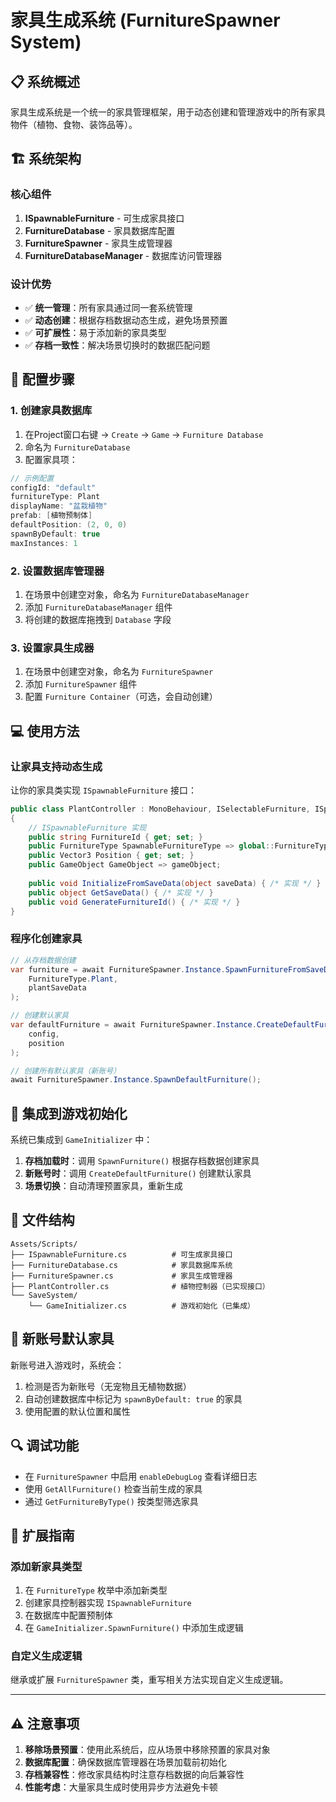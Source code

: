 # 家具生成系统 (FurnitureSpawner System)

## 📋 系统概述

家具生成系统是一个统一的家具管理框架，用于动态创建和管理游戏中的所有家具物件（植物、食物、装饰品等）。

## 🏗️ 系统架构

### 核心组件

1. **ISpawnableFurniture** - 可生成家具接口
2. **FurnitureDatabase** - 家具数据库配置
3. **FurnitureSpawner** - 家具生成管理器
4. **FurnitureDatabaseManager** - 数据库访问管理器

### 设计优势

- ✅ **统一管理**：所有家具通过同一套系统管理
- ✅ **动态创建**：根据存档数据动态生成，避免场景预置
- ✅ **可扩展性**：易于添加新的家具类型
- ✅ **存档一致性**：解决场景切换时的数据匹配问题

## 🔧 配置步骤

### 1. 创建家具数据库

1. 在Project窗口右键 → `Create` → `Game` → `Furniture Database`
2. 命名为 `FurnitureDatabase`
3. 配置家具项：

```csharp
// 示例配置
configId: "default"
furnitureType: Plant
displayName: "盆栽植物"
prefab: [植物预制体]
defaultPosition: (2, 0, 0)
spawnByDefault: true
maxInstances: 1
```

### 2. 设置数据库管理器

1. 在场景中创建空对象，命名为 `FurnitureDatabaseManager`
2. 添加 `FurnitureDatabaseManager` 组件
3. 将创建的数据库拖拽到 `Database` 字段

### 3. 设置家具生成器

1. 在场景中创建空对象，命名为 `FurnitureSpawner`
2. 添加 `FurnitureSpawner` 组件
3. 配置 `Furniture Container`（可选，会自动创建）

## 💻 使用方法

### 让家具支持动态生成

让你的家具类实现 `ISpawnableFurniture` 接口：

```csharp
public class PlantController : MonoBehaviour, ISelectableFurniture, ISpawnableFurniture
{
    // ISpawnableFurniture 实现
    public string FurnitureId { get; set; }
    public FurnitureType SpawnableFurnitureType => global::FurnitureType.Plant;
    public Vector3 Position { get; set; }
    public GameObject GameObject => gameObject;
    
    public void InitializeFromSaveData(object saveData) { /* 实现 */ }
    public object GetSaveData() { /* 实现 */ }
    public void GenerateFurnitureId() { /* 实现 */ }
}
```

### 程序化创建家具

```csharp
// 从存档数据创建
var furniture = await FurnitureSpawner.Instance.SpawnFurnitureFromSaveData(
    FurnitureType.Plant, 
    plantSaveData
);

// 创建默认家具
var defaultFurniture = await FurnitureSpawner.Instance.CreateDefaultFurniture(
    config, 
    position
);

// 创建所有默认家具（新账号）
await FurnitureSpawner.Instance.SpawnDefaultFurniture();
```

## 🔄 集成到游戏初始化

系统已集成到 `GameInitializer` 中：

1. **存档加载时**：调用 `SpawnFurniture()` 根据存档数据创建家具
2. **新账号时**：调用 `CreateDefaultFurniture()` 创建默认家具
3. **场景切换**：自动清理预置家具，重新生成

## 📁 文件结构

```
Assets/Scripts/
├── ISpawnableFurniture.cs          # 可生成家具接口
├── FurnitureDatabase.cs            # 家具数据库系统
├── FurnitureSpawner.cs             # 家具生成管理器
├── PlantController.cs              # 植物控制器（已实现接口）
└── SaveSystem/
    └── GameInitializer.cs          # 游戏初始化（已集成）
```

## 🎯 新账号默认家具

新账号进入游戏时，系统会：

1. 检测是否为新账号（无宠物且无植物数据）
2. 自动创建数据库中标记为 `spawnByDefault: true` 的家具
3. 使用配置的默认位置和属性

## 🔍 调试功能

- 在 `FurnitureSpawner` 中启用 `enableDebugLog` 查看详细日志
- 使用 `GetAllFurniture()` 检查当前生成的家具
- 通过 `GetFurnitureByType()` 按类型筛选家具

## 🚀 扩展指南

### 添加新家具类型

1. 在 `FurnitureType` 枚举中添加新类型
2. 创建家具控制器实现 `ISpawnableFurniture`
3. 在数据库中配置预制体
4. 在 `GameInitializer.SpawnFurniture()` 中添加生成逻辑

### 自定义生成逻辑

继承或扩展 `FurnitureSpawner` 类，重写相关方法实现自定义生成逻辑。

---

## ⚠️ 注意事项

1. **移除场景预置**：使用此系统后，应从场景中移除预置的家具对象
2. **数据库配置**：确保数据库管理器在场景加载前初始化
3. **存档兼容性**：修改家具结构时注意存档数据的向后兼容性
4. **性能考虑**：大量家具生成时使用异步方法避免卡顿